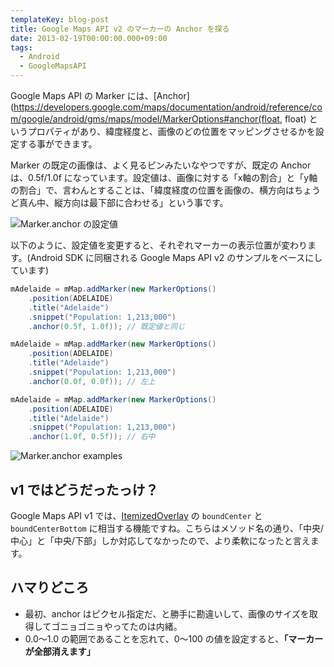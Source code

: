 ```yaml
---
templateKey: blog-post
title: Google Maps API v2 のマーカーの Anchor を探る
date: 2013-02-19T00:00:00.000+09:00
tags:
  - Android
  - GoogleMapsAPI
---
```


Google Maps API の Marker には、[Anchor](https://developers.google.com/maps/documentation/android/reference/com/google/android/gms/maps/model/MarkerOptions#anchor(float, float) というプロパティがあり、緯度経度と、画像のどの位置をマッピングさせるかを設定する事ができます。

<!-- more -->

Marker の既定の画像は、よく見るピンみたいなやつですが、既定の Anchor は、0.5f/1.0f になっています。設定値は、画像に対する「x軸の割合」と「y軸の割合」で、言わんとすることは、「緯度経度の位置を画像の、横方向はちょうど真ん中、縦方向は最下部に合わせる」という事です。

![Marker.anchor の設定値](https://blog.amay077.net/img/posts/marker_anchor.png)

以下のように、設定値を変更すると、それぞれマーカーの表示位置が変わります。(Android SDK に同梱される Google Maps API v2 のサンプルをベースにしています)

```java anchor_center_bottom.java
mAdelaide = mMap.addMarker(new MarkerOptions()
	.position(ADELAIDE)
    .title("Adelaide")
    .snippet("Population: 1,213,000")
    .anchor(0.5f, 1.0f)); // 既定値と同じ
```
```java anchor_left_top.java
mAdelaide = mMap.addMarker(new MarkerOptions()
	.position(ADELAIDE)
    .title("Adelaide")
    .snippet("Population: 1,213,000")
    .anchor(0.0f, 0.0f)); // 左上
```
```java anchor_right_middle.java
mAdelaide = mMap.addMarker(new MarkerOptions()
	.position(ADELAIDE)
    .title("Adelaide")
    .snippet("Population: 1,213,000")
    .anchor(1.0f, 0.5f)); // 右中
```

![Marker.anchor examples](https://blog.amay077.net/img/posts/marker_anchor_sample.png)

## v1 ではどうだったっけ？
Google Maps API v1 では、[ItemizedOverlay](https://developers.google.com/maps/documentation/android/v1/reference/) の ``boundCenter`` と ``boundCenterBottom`` に相当する機能ですね。こちらはメソッド名の通り、「中央/中心」と「中央/下部」しか対応してなかったので、より柔軟になったと言えます。

## ハマりどころ
* 最初、anchor はピクセル指定だ、と勝手に勘違いして、画像のサイズを取得してゴニョゴニョやってたのは内緒。
* 0.0〜1.0 の範囲であることを忘れて、0〜100 の値を設定すると、**「マーカーが全部消えます」**
